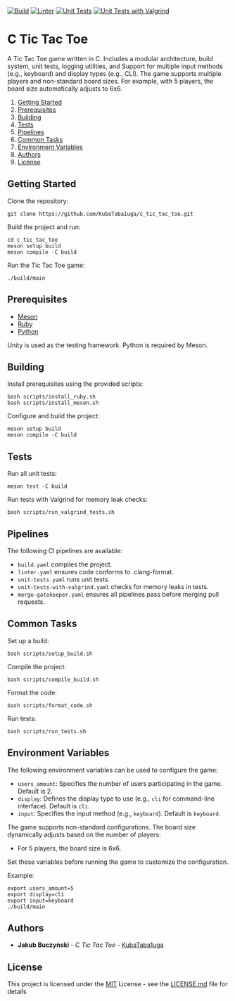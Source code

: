 [![Build](https://github.com/KubaTaba1uga/c_tic_tac_toe/actions/workflows/build.yaml/badge.svg)](https://github.com/KubaTaba1uga/c_tic_tac_toe/actions/workflows/build.yaml)
[![Linter](https://github.com/KubaTaba1uga/c_tic_tac_toe/actions/workflows/linter.yaml/badge.svg)](https://github.com/KubaTaba1uga/c_tic_tac_toe/actions/workflows/linter.yaml)
[![Unit Tests](https://github.com/KubaTaba1uga/c_tic_tac_toe/actions/workflows/unit-tests.yaml/badge.svg)](https://github.com/KubaTaba1uga/c_tic_tac_toe/actions/workflows/unit-tests.yaml) 
[![Unit Tests with Valgrind](https://github.com/KubaTaba1uga/c_tic_tac_toe/actions/workflows/unit-tests-with-valgrind.yaml/badge.svg)](https://github.com/KubaTaba1uga/c_tic_tac_toe/actions/workflows/unit-tests-with-valgrind.yaml)

# C Tic Tac Toe

A Tic Tac Toe game written in C. Includes a modular architecture, build system, unit tests, logging utilities, and Support for multiple input methods (e.g., keyboard) and display types (e.g., CLI). The game supports multiple players and non-standard board sizes. For example, with 5 players, the board size automatically adjusts to 6x6.

1. [Getting Started](#Getting-Started)
2. [Prerequisites](#Prerequisites)
3. [Building](#Building)
4. [Tests](#Tests)
5. [Pipelines](#Pipelines)
6. [Common Tasks](#Common-Tasks)
7. [Environment Variables](#Environment-Variables)
8. [Authors](#Authors)
9. [License](#License)

## Getting Started

Clone the repository:

```
git clone https://github.com/KubaTaba1uga/c_tic_tac_toe.git
```

Build the project and run:

```
cd c_tic_tac_toe
meson setup build
meson compile -C build
```

Run the Tic Tac Toe game:

```
./build/main
```

## Prerequisites

- [Meson](https://mesonbuild.com/)
- [Ruby](https://www.ruby-lang.org/en/)
- [Python](https://www.python.org/)

Unity is used as the testing framework. Python is required by Meson.

## Building

Install prerequisites using the provided scripts:

```
bash scripts/install_ruby.sh
bash scripts/install_meson.sh
```

Configure and build the project:

```
meson setup build
meson compile -C build
```

## Tests

Run all unit tests:

```
meson test -C build
```

Run tests with Valgrind for memory leak checks:

```
bash scripts/run_valgrind_tests.sh
```

## Pipelines

The following CI pipelines are available:

- `build.yaml` compiles the project.
- `linter.yaml` ensures code conforms to .clang-format.
- `unit-tests.yaml` runs unit tests.
- `unit-tests-with-valgrind.yaml` checks for memory leaks in tests.
- `merge-gatekeeper.yaml` ensures all pipelines pass before merging pull requests.

## Common Tasks

Set up a build:

```
bash scripts/setup_build.sh
```

Compile the project:

```
bash scripts/compile_build.sh
```

Format the code:

```
bash scripts/format_code.sh
```

Run tests:

```
bash scripts/run_tests.sh
```

## Environment Variables

The following environment variables can be used to configure the game:

- `users_amount`: Specifies the number of users participating in the game. Default is 2.
- `display`: Defines the display type to use (e.g., `cli` for command-line interface). Default is `cli`.
- `input`: Specifies the input method (e.g., `keyboard`). Default is `keyboard`.

The game supports non-standard configurations. The board size dynamically adjusts based on the number of players:

- For 5 players, the board size is 6x6.

Set these variables before running the game to customize the configuration.

Example:

```
export users_amount=5
export display=cli
export input=keyboard
./build/main
```

## Authors

- **Jakub Buczyński** - *C Tic Tac Toe* - [KubaTaba1uga](https://github.com/KubaTaba1uga)

## License

This project is licensed under the [MIT](LICENSE.md) License - see the [LICENSE.md](LICENSE.md) file for details

